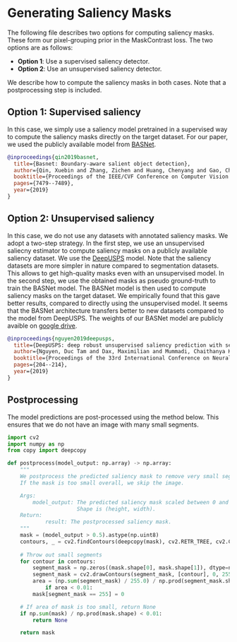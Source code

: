 # Generating Saliency Masks

The following file describes two options for computing saliency masks. These form our pixel-grouping prior in the MaskContrast loss. 
The two options are as follows:
- __Option 1__: Use a supervised saliency detector. 
- __Option 2__: Use an unsupervised saliency detector.

We describe how to compute the saliency masks in both cases. Note that a postprocessing step is included. 

## Option 1: Supervised saliency

In this case, we simply use a saliency model pretrained in a supervised way to compute the saliency masks directly on the target dataset.
For our paper, we used the publicly available model from [BASNet](https://github.com/xuebinqin/BASNet).

```bibtex
@inproceedings{qin2019basnet,
  title={Basnet: Boundary-aware salient object detection},
  author={Qin, Xuebin and Zhang, Zichen and Huang, Chenyang and Gao, Chao and Dehghan, Masood and Jagersand, Martin},
  booktitle={Proceedings of the IEEE/CVF Conference on Computer Vision and Pattern Recognition},
  pages={7479--7489},
  year={2019}
}
```

## Option 2: Unsupervised saliency

In this case, we do not use any datasets with annotated saliency masks.
We adopt a two-step strategy. In the first step, we use an unsupervised saliecny estimator to compute saliency masks on a publicly available saliency dataset.
We use the [DeepUSPS](https://github.com/sally20921/DeepUSPS) model. 
Note that the saliency datasets are more simpler in nature compared to segmentation datasets.
This allows to get high-quality masks even with an unsupervised model. 
In the second step, we use the obtained masks as pseudo ground-truth to train the BASNet model. 
The BASNet model is then used to compute saliency masks on the target dataset. 
We empirically found that this gave better results, compared to directly using the unsupervised model.
It seems that the BASNet architecture transfers better to new datasets compared to the model from DeepUSPS.
The weights of our BASNet model are publicly avaible on [google drive](https://drive.google.com/file/d/14qsoXU-NE63jKzuGPTJd8DRDnpnP4w6j/view?usp=sharing).

```bibtex
@inproceedings{nguyen2019deepusps,
  title={DeepUSPS: deep robust unsupervised saliency prediction with self-supervision},
  author={Nguyen, Duc Tam and Dax, Maximilian and Mummadi, Chaithanya Kumar and Ngo, Thi Phuong Nhung and Nguyen, Thi Hoai Phuong and Lou, Zhongyu and Brox, Thomas},
  booktitle={Proceedings of the 33rd International Conference on Neural Information Processing Systems},
  pages={204--214},
  year={2019}
}
```

## Postprocessing

The model predictions are post-processed using the method below.
This ensures that we do not have an image with many small segments. 

```python
import cv2
import numpy as np
from copy import deepcopy

def postprocess(model_output: np.array) -> np.array:
    """
	We postprocess the predicted saliency mask to remove very small segments. 
	If the mask is too small overall, we skip the image.

	Args:
	    model_output: The predicted saliency mask scaled between 0 and 1. 
	                  Shape is (height, width). 
	Return:
            result: The postprocessed saliency mask.
    """
	mask = (model_output > 0.5).astype(np.uint8)
	contours, _ = cv2.findContours(deepcopy(mask), cv2.RETR_TREE, cv2.CHAIN_APPROX_SIMPLE)
	
	# Throw out small segments
	for contour in contours:
	    segment_mask = np.zeros((mask.shape[0], mask.shape[1]), dtype=np.uint8)
	    segment_mask = cv2.drawContours(segment_mask, [contour], 0, 255, thickness=cv2.FILLED)
	    area = (np.sum(segment_mask) / 255.0) / np.prod(segment_mask.shape)
            if area < 0.01:
		mask[segment_mask == 255] = 0

	# If area of mask is too small, return None
	if np.sum(mask) / np.prod(mask.shape) < 0.01:
	    return None

	return mask

```
